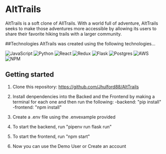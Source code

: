 # AltTrails
AltTrails is a soft clone of AllTrails. With a world full of adventure, AltTrails seeks to make those adventures more accessible by allowing its users to share their favorite hiking trails with a larger community. 

##Technologies
AltTrails was created using the following technologies...

![JavaScript](https://img.shields.io/badge/javascript-%23323330.svg?style=for-the-badge&logo=javascript&logoColor=%23F7DF1E)
![Python](https://img.shields.io/badge/python-3670A0?style=for-the-badge&logo=python&logoColor=ffdd54)
![React](https://img.shields.io/badge/react-%2320232a.svg?style=for-the-badge&logo=react&logoColor=%2361DAFB)
![Redux](https://img.shields.io/badge/redux-%23593d88.svg?style=for-the-badge&logo=redux&logoColor=white)
![Flask](https://img.shields.io/badge/flask-%23000.svg?style=for-the-badge&logo=flask&logoColor=white)
![Postgres](https://img.shields.io/badge/postgres-%23316192.svg?style=for-the-badge&logo=postgresql&logoColor=white)
![AWS](https://img.shields.io/badge/AWS-%23FF9900.svg?style=for-the-badge&logo=amazon-aws&logoColor=white)
![NPM](https://img.shields.io/badge/NPM-%23CB3837.svg?style=for-the-badge&logo=npm&logoColor=white)

## Getting started
1. Clone this repository:
   https://github.com/Jhulford88/AltTrails

2. Install denpendencies into the Backed and the Frontend by making a terminal for each one and then run the following:
-backend: "pip install" 
-frontend: "npm install" 

3. Create a .env file using the .envexample provided

4. To start the backend, run "pipenv run flask run"

5. To start the frontend, run "npm start"

6. Now you can use the Demo User or Create an account
